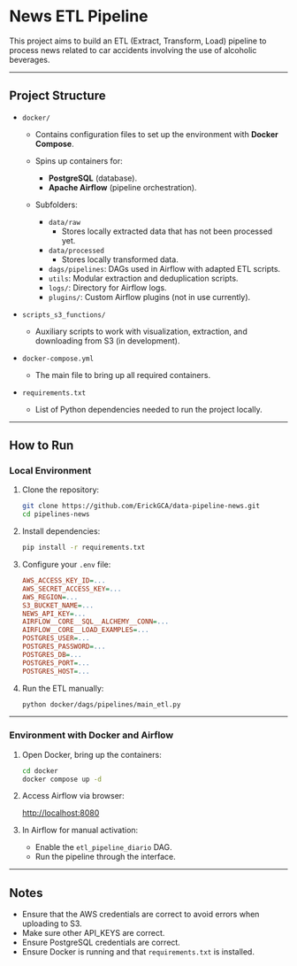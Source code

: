 
# News ETL Pipeline

This project aims to build an ETL (Extract, Transform, Load) pipeline to process news related to car accidents involving the use of alcoholic beverages.

---

## Project Structure

- `docker/`
  - Contains configuration files to set up the environment with **Docker Compose**.
  - Spins up containers for:
    - **PostgreSQL** (database).
    - **Apache Airflow** (pipeline orchestration).
  
  - Subfolders:
    - `data/raw`
      - Stores locally extracted data that has not been processed yet.
    - `data/processed`
      - Stores locally transformed data.
    - `dags/pipelines`: DAGs used in Airflow with adapted ETL scripts.
    - `utils`: Modular extraction and deduplication scripts.
    - `logs/`: Directory for Airflow logs.
    - `plugins/`: Custom Airflow plugins (not in use currently).

- `scripts_s3_functions/`
  - Auxiliary scripts to work with visualization, extraction, and downloading from S3 (in development).

- `docker-compose.yml`
  - The main file to bring up all required containers.

- `requirements.txt`
  - List of Python dependencies needed to run the project locally.

---

## How to Run

### Local Environment

1. Clone the repository:
   ```bash
   git clone https://github.com/ErickGCA/data-pipeline-news.git
   cd pipelines-news
   ```

2. Install dependencies:
   ```bash
   pip install -r requirements.txt
   ```

3. Configure your `.env` file:
   ```ini
   AWS_ACCESS_KEY_ID=...
   AWS_SECRET_ACCESS_KEY=...
   AWS_REGION=...
   S3_BUCKET_NAME=...
   NEWS_API_KEY=...
   AIRFLOW__CORE__SQL__ALCHEMY__CONN=...
   AIRFLOW__CORE__LOAD_EXAMPLES=...
   POSTGRES_USER=...
   POSTGRES_PASSWORD=...
   POSTGRES_DB=...
   POSTGRES_PORT=...
   POSTGRES_HOST=...
   ```

4. Run the ETL manually:
   ```bash
   python docker/dags/pipelines/main_etl.py
   ```

---

### Environment with Docker and Airflow

1. Open Docker, bring up the containers:
   ```bash
   cd docker
   docker compose up -d
   ```

2. Access Airflow via browser:

   [http://localhost:8080](http://localhost:8080)

3. In Airflow for manual activation:
   - Enable the `etl_pipeline_diario` DAG.
   - Run the pipeline through the interface.

---

## Notes

- Ensure that the AWS credentials are correct to avoid errors when uploading to S3.
- Make sure other API_KEYS are correct.
- Ensure PostgreSQL credentials are correct.
- Ensure Docker is running and that `requirements.txt` is installed.
